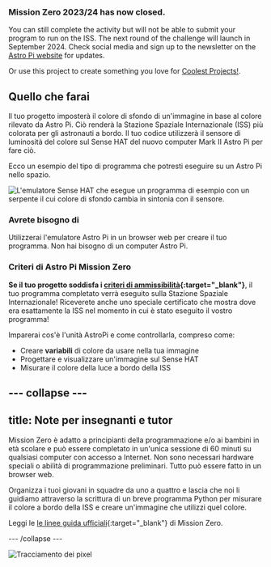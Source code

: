 ### Mission Zero 2023/24 has now closed.

You can still complete the activity but will not be able to submit your program to run on the ISS. The next round of the challenge will launch in September 2024. Check social media and sign up to the newsletter on the [Astro Pi website](https://astro-pi.org/mission-zero/) for updates.

Or use this project to create something you love for [Coolest Projects!](https://online.coolestprojects.org/take-part).



## Quello che farai

Il tuo progetto imposterà il colore di sfondo di un'immagine in base al colore rilevato da Astro Pi. Ciò renderà la Stazione Spaziale Internazionale (ISS) più colorata per gli astronauti a bordo. Il tuo codice utilizzerà il sensore di luminosità del colore sul Sense HAT del nuovo computer Mark II Astro Pi per fare ciò.

Ecco un esempio del tipo di programma che potresti eseguire su un Astro Pi nello spazio.

![L'emulatore Sense HAT che esegue un programma di esempio con un serpente il cui colore di sfondo cambia in sintonia con il sensore.](images/finished.gif)

### Avrete bisogno di

Utilizzerai l'emulatore Astro Pi in un browser web per creare il tuo programma. Non hai bisogno di un computer Astro Pi.

### Criteri di Astro Pi Mission Zero

**Se il tuo progetto soddisfa i [criteri di ammissibilità](https://astro-pi.org/mission-zero/eligibility){:target="_blank"}**, il tuo programma completato verrà eseguito sulla Stazione Spaziale Internazionale! Riceverete anche uno speciale certificato che mostra dove era esattamente la ISS nel momento in cui è stato eseguito il vostro programma!

Imparerai cos'è l'unità AstroPi e come controllarla, compreso come:
+ Creare **variabili** di colore da usare nella tua immagine
+ Progettare e visualizzare un'immagine sul Sense HAT
+ Misurare il colore della luce a bordo della ISS

--- collapse ---
---
title: Note per insegnanti e tutor
---

Mission Zero è adatto a principianti della programmazione e/o ai bambini in età scolare e può essere completato in un'unica sessione di 60 minuti su qualsiasi computer con accesso a Internet. Non sono necessari hardware speciali o abilità di programmazione preliminari. Tutto può essere fatto in un browser web.

Organizza i tuoi giovani in squadre da uno a quattro e lascia che noi li guidiamo attraverso la scrittura di un breve programma Python per misurare il colore a bordo della ISS e creare un'immagine che utilizzi quel colore.

Leggi le [le linee guida ufficiali](https://astro-pi.org/mission-zero/guidelines){:target="_blank"} di Mission Zero.

--- /collapse ---

![Tracciamento dei pixel](https://code.org/api/hour/begin_raspberrypi_astropi.png)

